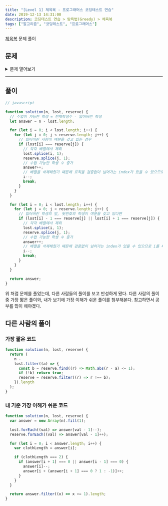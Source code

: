 ```yaml
---
title: "[Level 1] 체육복 - 프로그래머스 코딩테스트 연습"
date: 2019-12-13 14:31:00
description: 코딩테스트 연습 > 탐욕법(Greedy) > 체육복
tags: ["알고리즘", "코딩테스트", "프로그래머스"]
---
```


[체육복](https://programmers.co.kr/learn/courses/30/lessons/42862) 문제 풀이

## 문제

<details>
  <summary>문제 열어보기</summary>

점심시간에 도둑이 들어, 일부 학생이 체육복을 도난당했습니다. 다행히 여벌 체육복이 있는 학생이 이들에게 체육복을 빌려주려 합니다. 학생들의 번호는 체격 순으로 매겨져 있어, 바로 앞번호의 학생이나 바로 뒷번호의 학생에게만 체육복을 빌려줄 수 있습니다. 예를 들어, 4번 학생은 3번 학생이나 5번 학생에게만 체육복을 빌려줄 수 있습니다. 체육복이 없으면 수업을 들을 수 없기 때문에 체육복을 적절히 빌려 최대한 많은 학생이 체육수업을 들어야 합니다.

전체 학생의 수 n, 체육복을 도난당한 학생들의 번호가 담긴 배열 lost, 여벌의 체육복을 가져온 학생들의 번호가 담긴 배열 reserve가 매개변수로 주어질 때, 체육수업을 들을 수 있는 학생의 최댓값을 return 하도록 solution 함수를 작성해주세요.

### 제한사항

- 전체 학생의 수는 2명 이상 30명 이하입니다.
- 체육복을 도난당한 학생의 수는 1명 이상 n명 이하이고 중복되는 번호는 없습니다.
- 여벌의 체육복을 가져온 학생의 수는 1명 이상 n명 이하이고 중복되는 번호는 없습니다.
- 여벌 체육복이 있는 학생만 다른 학생에게 체육복을 빌려줄 수 있습니다.
- 여벌 체육복을 가져온 학생이 체육복을 도난당했을 수 있습니다. 이때 이 학생은 체육복을 하나만 도난당했다고 가정하며, 남은 체육복이 하나이기에 다른 학생에게는 체육복을 빌려줄 수 없습니다.

### 입출력 예

| n   | lost   | reserve   | return |
| --- | ------ | --------- | ------ |
| 5   | [2, 4] | [1, 3, 5] | 5      |
| 5   | [2, 4] | [3]       | 4      |
| 3   | [3]    | [1]       | 2      |
| 5   | [2, 4] | [2]       | 4      |

### 입출력 예 설명

#### 입출력 예 #1

1번 학생이 2번 학생에게 체육복을 빌려주고, 3번 학생이나 5번 학생이 4번 학생에게 체육복을 빌려주면 학생 5명이 체육수업을 들을 수 있습니다.

#### 입출력 예 #2

3번 학생이 2번 학생이나 4번 학생에게 체육복을 빌려주면 학생 4명이 체육수업을 들을 수 있습니다.

#### 입출력 예 #3

생략

#### 입출력 예 #4

`khwan 추가 테스트 케이스`
체육복을 잃어버린 학생이 여분을 갖고있는 케이스가 있으므로 테스트 케이스를 추가해주었습니다.  
2번학생이 잃어버렸지만 여분 또한 가지고 있으므로 4번 학생만 체육복이 없는 결과를 갖고, 총 4명만 수업을 들을 수 있습니다.

</details>

---

## 풀이

```javascript
// javascript

function solution(n, lost, reserve) {
  // 수업이 가능한 학생 = 전체학생수 - 잃어버린 학생
  let answer = n - lost.length;

  for (let i = 0; i < lost.length; i++) {
    for (let j = 0; j < reserve.length; j++) {
      // 잃어버린 사람이 여분을 갖고 있는 경우
      if (lost[i] === reserve[j]) {
        // 각각 배열에서 제외
        lost.splice(i, 1);
        reserve.splice(j, 1);
        // 수업 가능한 학생 수 증가
        answer++;
        // 배열을 삭제해줬기 때문에 로직을 검증없이 넘어가는 index가 있을 수 있으므로 i를 빼줌
        i--;
        break;
      }
    }
  }

  for (let i = 0; i < lost.length; i++) {
    for (let j = 0; j < reserve.length; j++) {
      // 잃어버린 학생의 앞, 뒷번호의 학생이 여분을 갖고 있다면
      if (lost[i] - 1 === reserve[j] || lost[i] + 1 === reserve[j]) {
        // 각각 배열에서 제외
        lost.splice(i, 1);
        reserve.splice(j, 1);
        // 수업 가능한 학생 수 증가
        answer++;
        // 배열을 삭제해줬기 때문에 검증없이 넘어가는 index가 있을 수 있으므로 i를 빼줌
        i--;
        break;
      }
    }
  }

  return answer;
}
```

위 처럼 문제를 풀었는데, 다른 사람들의 풀이를 보고 반성하게 됐다. 다른 사람의 풀이 중 가장 짧은 풀이와, 내가 보기에 가장 이해가 쉬운 풀이를 첨부해본다. 참고하면서 공부를 많이 해야겠다.

## 다른 사람의 풀이

### 가장 짧은 코드

```javascript
function solution(n, lost, reserve) {
  return (
    n -
    lost.filter((a) => {
      const b = reserve.find((r) => Math.abs(r - a) <= 1);
      if (!b) return true;
      reserve = reserve.filter((r) => r !== b);
    }).length
  );
}
```

### 내 기준 가장 이해가 쉬운 코드

```javascript
function solution(n, lost, reserve) {
  var answer = new Array(n).fill(1);

  lost.forEach((val) => answer[val - 1]--);
  reserve.forEach((val) => answer[val - 1]++);

  for (let i = 0; i < answer.length; i++) {
    var clothLength = answer[i];

    if (clothLength === 2) {
      if (answer[i + 1] === 0 || answer[i - 1] === 0) {
        answer[i]--;
        answer[i + (answer[i + 1] === 0 ? 1 : -1)]++;
      }
    }
  }

  return answer.filter((x) => x >= 1).length;
}
```

